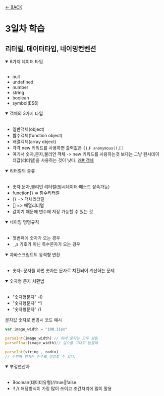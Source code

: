 [← BACK](./README.md)

# 3일차 학습 

## 리터럴, 데이터타입, 네이밍컨벤션


<details open> 
  <summary>6가지 데이터 타입</summary>
  <br/>

  - null
  - undefined
  - number
  - string 
  - boolean
  - symbol(ES6)

</details>

<details open> 
  <summary>객체의 3가지 타입 </summary>
  <br/>

  - 일반객체(object)
  - 함수객체(function object)
  - 배열객체(array object)
  - 각각 new 키워드를 사용하면 출력값은 `{}`,`F anonymous()`,`[]`
  - 여기서 숫자,문자,불리언 객체 -> new 키워드를 사용하는것 보다는 그냥 원시데이터값(리터럴)을 사용하는 것이 낫다.
[래퍼객체](https://medium.com/@yms0214/%EC%9B%90%EC%8B%9C%EB%8D%B0%EC%9D%B4%ED%84%B0%ED%83%80%EC%9E%85-primitive-type-%EA%B3%BC-%EB%9E%98%ED%8D%BC%EA%B0%9D%EC%B2%B4-wrapper-object-d8cda814022d)



</details>

<details open> 
  <summary>리터럴의 종류 </summary>
  <br/>

  - 숫자,문자,불리언 리터럴(원시데이터:메소드 상속가능)
  - function{} => 함수리터럴
  - {} => 객체리터럴
  - [] => 배열리터럴
  - 값이기 때문에 변수에 저장 가능할 수 있는 것 

</details>

</details>

<details open> 
  <summary> 네이밍 명명규칙 </summary>
  <br/>

  - 첫번째에 숫자가 오는 경우
  - `_`,`$` 기호가 아닌 특수문자가 오는 경우 

</details>

</details>

<details open> 
  <summary> 자바스크립트의 동적형 변환</summary>
  <br/>

  - 숫자+문자를 하면 숫자는 문자로 치환되어 계산하는 문제

</details>

<details open> 
  <summary> 숫자형 문자 치환법</summary>
  <br/>

  - "숫자형문자" -0
  - "숫자형문자" *1
  - "숫자형문자" /1

</details>

문자값 숫자로 변경시 코드 예시 

```js 
var image_width = "100.11px"

parseInt(image_width) // 뒤에 문자는 모두 날림
parseFloat(image_width)// 실수를 그대로 받을때 

parseInt(string , radix)
// 두번째 인자는 진수를 설정할 수 있다.

```

<details open> 
  <summary> 부정연산자 </summary>
  <br/>

  - Boolean(데이터유형)//true||false
  - !! // 해당방식이 가장 많이 쓰이고 조건처리에 많이 활용

</details>
